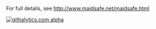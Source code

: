 For full details, see http://www.maidsafe.net/maidsafe.html

[![githalytics.com alpha](https://cruel-carlota.pagodabox.com/a7b68d398193904dc9d31ab4a0ecd6d1 "githalytics.com")](http://githalytics.com/maidsafe/MaidSafe)

